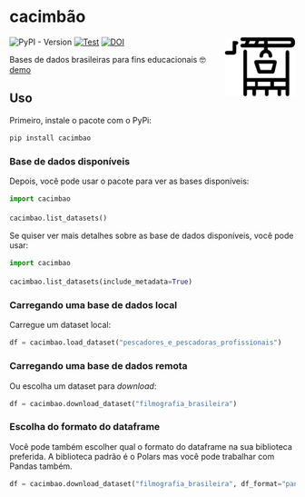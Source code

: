 # cacimbão

<img src="cacimbao_logo.svg" alt="cacimbão logo" width="125" align="right"/>

![PyPI - Version](https://img.shields.io/pypi/v/cacimbao) [![Test](https://github.com/anapaulagomes/cacimbao/actions/workflows/ci.yml/badge.svg)](https://github.com/anapaulagomes/cacimbao/actions/workflows/ci.yml) [![DOI](https://zenodo.org/badge/975927667.svg)](https://doi.org/10.5281/zenodo.15640773)

Bases de dados brasileiras para fins educacionais 🤓 [demo](https://huggingface.co/spaces/anapaulagomes/pescadores-e-pescadoras-profissionais)

## Uso

Primeiro, instale o pacote com o PyPi:

```bash
pip install cacimbao
```

### Base de dados disponíveis

Depois, você pode usar o pacote para ver as bases disponíveis:

```python
import cacimbao

cacimbao.list_datasets()
```

Se quiser ver mais detalhes sobre as base de dados disponíveis, você pode usar:

```python
import cacimbao

cacimbao.list_datasets(include_metadata=True)
```

### Carregando uma base de dados local

Carregue um dataset local:

```python
df = cacimbao.load_dataset("pescadores_e_pescadoras_profissionais")
```

### Carregando uma base de dados remota

Ou escolha um dataset para _download_:

```python
df = cacimbao.download_dataset("filmografia_brasileira")
```

### Escolha do formato do dataframe

Você pode também escolher qual o formato do dataframe na sua biblioteca preferida.
A biblioteca padrão é o Polars mas você pode trabalhar com Pandas também.

```python
df = cacimbao.download_dataset("filmografia_brasileira", df_format="pandas")
```
